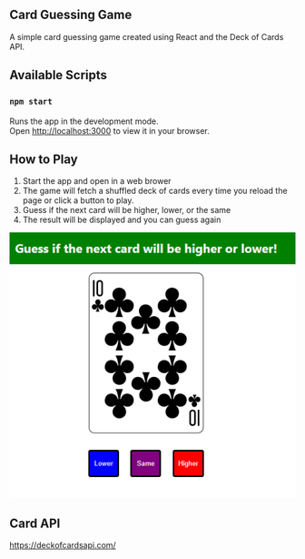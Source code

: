 ## Card Guessing Game
A simple card guessing game created using React and the Deck of Cards API. 

## Available Scripts
### `npm start`

Runs the app in the development mode.\
Open [http://localhost:3000](http://localhost:3000) to view it in your browser.

## How to Play
1) Start the app and open in a web brower
2) The game will fetch a shuffled deck of cards every time you reload the page or click a button to play.
3) Guess if the next card will be higher, lower, or the same
4) The result will be displayed and you can guess again

![alt text](https://github.com/erin-fitzpatric/react-card-game/blob/main/public/cardExample.png?raw=true)


## Card API
https://deckofcardsapi.com/
